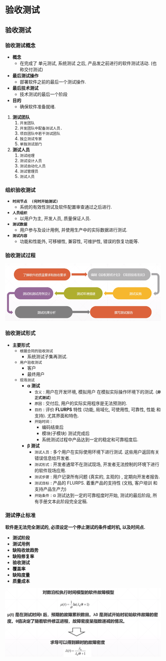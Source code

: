 # 验收测试

## 验收测试

### 验收测试概念

* **概念**
  * 在完成了 单元测试, 系统测试 之后, 产品发之前进行的软件测试活动. \(也称交付测试\)
* **最后测试操作**
  * 部署软件之前的最后一个测试操作.
* **最后技术测试**
  * 技术测试的最后一个阶段
* **目的**
  * 确保软件准备就绪.

1. **测试团队**
   1. `开发团队`
   2. `开发团队中配备测试人员.`
   3. `项目团队中若干测试团队`
   4. `独立测试专家`
   5. `单独测试部门`
2. **测试人员**
   1. `测试经理`
   2. `测试设计人员`
   3. `测试自动化人员`
   4. `测试管理员`
   5. `测试人员`

### 组织验收测试

* **`时间节点  (何时开始测试)`**
  * 系统的有效性测试及软件配置审查通过之后进行.
* **`人员组织`**
  * 以用户为主,  开发人员,  质量保证人员.
* **`测试数据`**
  * 用户参与及设计用例, 并使用生产中的实际数据进行测试.
* **`测试内容`**
  * 功能和性能外,   可移植性,  兼容性, 可维护性,  错误的恢复功能等.

### 验收测试过程

![&#x9A8C;&#x6536;&#x6D4B;&#x8BD5;&#x8FC7;&#x7A0B;](../.gitbook/assets/image%20%2841%29.png)

### 验收测试形式

* **主要形式**
  * `根据合同的验收测试`
    * 系统测试子集再测试.
  * `用户验收测试`
    * 客户
    * 最终用户
  * `现场测试`
    * **α 测试**
      * `含义` : 用户在开发环境, 模拟用户 在模拟实际操作环境下的测试.  \(**`非正式测试`**\)
      * `原因` : 交付后, 用户的实际实用程序是无法预测的.
      * `目的` : 评价 **FLURPS** 特性 \(功能, 局域化, 可使用性,  可靠性,  性能 和 支持\). 尤其界面和特色.
      * `开始时间` : 
        * 编码结束后
        *  模块\(子模块\) 测试完成后 
        * 系统测试过程中产品达到一定的稳定和可靠程度后.
    * **β 测试**
      * `测试人员` : 多个用户在实际使用环境下进行测试.  这些用户返回有关错误信息给开发者.
      * `测试形式` : 开发者通常不在测试现场, 开发者无法控制的环境下进行的软件现场应用.
      * `测试步骤` : 用户记录所有问题 \(真实的, 主观的\) , 定期向开发者报告.
      * `测试目标` : 产品的 FLURPS.  着重产品的支持性 \(文档, 客户培训 和 支持产品生产力\)
      * `开始条件` :  α 测试达到一定的可靠程度时开始,  测试的最后阶段, 所有手册文本此阶段完全定稿.

### 测试停止标准

**软件是无法完全测试的,  必须设定一个停止测试的条件或时机, 以及时间点.**

* **测试阶段**
* **测试用例**
* **缺陷收敛趋势**
* **缺陷修复率**
* **验收测试**
* **覆盖率**
* **缺陷度量**
* **质量成本**

![&#x5BF9;&#x6570;&#x6CCA;&#x677E;&#x6267;&#x884C;&#x65F6;&#x95F4;&#x6A21;&#x578B;&#x7684;&#x8F6F;&#x4EF6;&#x6545;&#x969C;&#x6A21;&#x578B;, &#x5C0F;&#x4E8E;&#x987A;&#x5E8F;&#x6545;&#x969C;&#x5BC6;&#x5EA6;&#x5C31;&#x53EF;&#x4EE5;&#x505C;&#x6B62;&#x6D4B;&#x8BD5;](../.gitbook/assets/image%20%28252%29.png)











